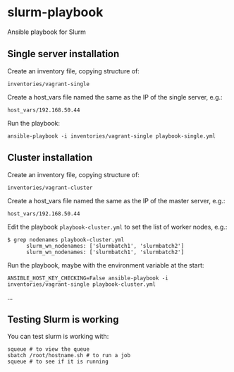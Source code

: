 # slurm-playbook

Ansible playbook for Slurm

## Single server installation

Create an inventory file, copying structure of:

`inventories/vagrant-single`

Create a host_vars file named the same as the IP of the single server, e.g.:

`host_vars/192.168.50.44`

Run the playbook:

`ansible-playbook -i inventories/vagrant-single playbook-single.yml`

## Cluster installation

Create an inventory file, copying structure of:

`inventories/vagrant-cluster`

Create a host_vars file named the same as the IP of the master server, e.g.:

`host_vars/192.168.50.44`

Edit the playbook `playbook-cluster.yml` to set the list of worker nodes, e.g.:

```
$ grep nodenames playbook-cluster.yml
      slurm_wn_nodenames: ['slurmbatch1', 'slurmbatch2']
      slurm_wn_nodenames: ['slurmbatch1', 'slurmbatch2']
```

Run the playbook, maybe with the environment variable at the start:

```
ANSIBLE_HOST_KEY_CHECKING=False ansible-playbook -i inventories/vagrant-single playbook-cluster.yml
```


...

## Testing Slurm is working

You can test slurm is working with:

```
squeue # to view the queue
sbatch /root/hostname.sh # to run a job
squeue # to see if it is running
```

